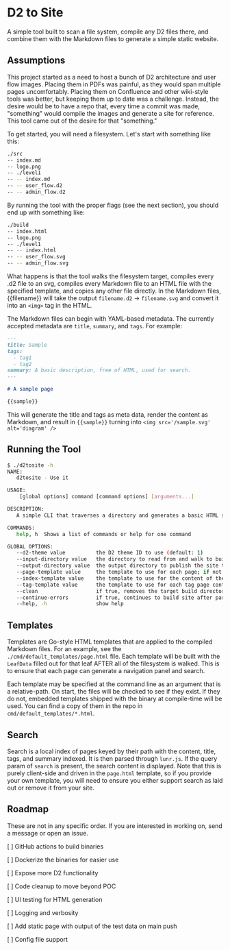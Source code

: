 # D2 to Site

A simple tool built to scan a file system, compile any D2 files there, and combine them with the Markdown files to generate a simple static website.

## Assumptions

This project started as a need to host a bunch of D2 architecture and user flow images. Placing them in PDFs was painful, as they would span multiple pages uncomfortably. Placing them on Confluence and other wiki-style tools was better, but keeping them up to date was a challenge. Instead, the desire would be to have a repo that, every time a commit was made, "something" would compile the images and generate a site for reference. This tool came out of the desire for that "something."

To get started, you will need a filesystem. Let's start with something like this:

```bash
./src
-- index.md
-- logo.png
-- ./level1
-- -- index.md
-- -- user_flow.d2
-- -- admin_flow.d2
```

By running the tool with the proper flags (see the next section), you should end up with something like:

```bash
./build
-- index.html
-- logo.png
-- ./level1
-- -- index.html
-- -- user_flow.svg
-- -- admin_flow.svg
```

What happens is that the tool walks the filesystem target, compiles every .d2 file to an svg, compiles every Markdown file to an HTML file with the specified template, and copies any other file directly. In the Markdown files, {{filename}} will take the output `filename.d2` -> `filename.svg` and convert it into an `<img>` tag in the HTML.

The Markdown files can begin with YAML-based metadata. The currently accepted metadata are `title`, `summary`, and `tags`. For example:

```markdown
---
title: Sample
tags:
  - tag1
  - tag2
summary: A basic description, free of HTML, used for search.
---

# A sample page

{{sample}}

```

This will generate the title and tags as meta data, render the content as Markdown, and result in `{{sample}}` turning into `<img src='/sample.svg' alt='diagram' />`

## Running the Tool

```bash
$ ./d2tosite -h
NAME:
   d2tosite - Use it

USAGE:
    [global options] command [command options] [arguments...]

DESCRIPTION:
   A simple CLI that traverses a directory and generates a basic HTML site from Markdown and D2 files

COMMANDS:
   help, h  Shows a list of commands or help for one command

GLOBAL OPTIONS:
   --d2-theme value          the D2 theme ID to use (default: 1)
   --input-directory value   the directory to read from and walk to build the site (default: "./src")
   --output-directory value  the output directory to publish the site to (default: "./build")
   --page-template value     the template to use for each page; if not provided, it will used the embedded template file at compile time
   --index-template value    the template to use for the content of the diagram index; if not provided, it will used the embedded template file at compile time
   --tag-template value      the template to use for each tag page content; if not provided, it will used the embedded template file at compile time
   --clean                   if true, removes the target build directory prior to build
   --continue-errors         if true, continues to build site after parsing and compiling errors are found
   --help, -h                show help
```

## Templates

Templates are Go-style HTML templates that are applied to the compiled Markdown files. For an example, see the `./cmd/default_templates/page.html` file. Each template will be built with the `LeafData` filled out for that leaf AFTER all of the filesystem is walked. This is to ensure that each page can generate a navigation panel and search.

Each template may be specified at the command line as an argument that is a relative-path. On start, the files will be checked to see if they exist. If they do not, embedded templates shipped with the binary at compile-time will be used. You can find a copy of them in the repo in `cmd/default_templates/*.html`.

## Search

Search is a local index of pages keyed by their path with the content, title, tags, and summary indexed. It is then parsed through `lunr.js`. If the query param of `search` is present, the search content is displayed. Note that this is purely client-side and driven in the `page.html` template, so if you provide your own template, you will need to ensure you either support search as laid out or remove it from your site.

## Roadmap

These are not in any specific order. If you are interested in working on, send a message or open an issue.

[ ] GitHub actions to build binaries

[ ] Dockerize the binaries for easier use

[ ] Expose more D2 functionality

[ ] Code cleanup to move beyond POC

[ ] UI testing for HTML generation

[ ] Logging and verbosity

[ ] Add static page with output of the test data on main push

[ ] Config file support
